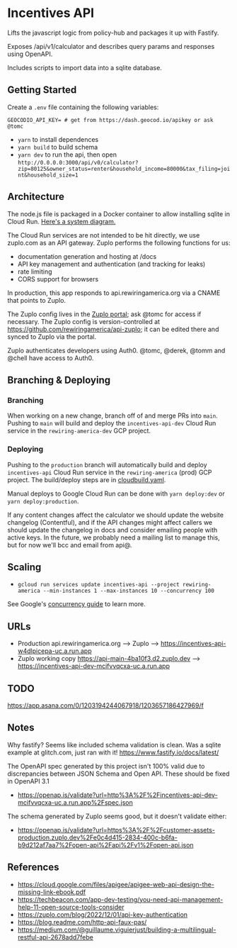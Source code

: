 # Incentives API

Lifts the javascript logic from policy-hub and packages it up with Fastify.

Exposes /api/v1/calculator and describes query params and responses using OpenAPI.

Includes scripts to import data into a sqlite database.

## Getting Started

Create a `.env` file containing the following variables:

```
GEOCODIO_API_KEY= # get from https://dash.geocod.io/apikey or ask @tomc
```

- `yarn` to install dependences
- `yarn build` to build schema
- `yarn dev` to run the api, then open `http://0.0.0.0:3000/api/v0/calculator?zip=80125&owner_status=renter&household_income=80000&tax_filing=joint&household_size=1`

## Architecture

The node.js file is packaged in a Docker container to allow installing sqlite in Cloud Run.
[Here's a system diagram.](https://docs.google.com/drawings/d/1nJBKFGSKcLmIPO4sz3ncZBii8HQw7YOF3kjKgyPblm4/edit)

The Cloud Run services are not intended to be hit directly, we use zuplo.com as an API gateway. Zuplo performs the following functions for us:

- documentation generation and hosting at /docs
- API key management and authentication (and tracking for leaks)
- rate limiting
- CORS support for browsers

In production, this app responds to api.rewiringamerica.org via a CNAME that points to Zuplo.

The Zuplo config lives in the [Zuplo portal](https://portal.zuplo.com); ask @tomc for access if necessary. The Zuplo config is version-controlled at https://github.com/rewiringamerica/api-zuplo; it can be edited there and synced to Zuplo via the portal.

Zuplo authenticates developers using Auth0. @tomc, @derek, @tomm and @chell have access to Auth0.

## Branching & Deploying

### Branching

When working on a new change, branch off of and merge PRs into `main`. Pushing to `main` will build and deploy the `incentives-api-dev` Cloud Run service in the `rewiring-america-dev` GCP project.

### Deploying

Pushing to the `production` branch will automatically build and deploy `incentives-api` Cloud Run service in the `rewiring-america` (prod) GCP project. The build/deploy steps are in [cloudbuild.yaml](cloudbuild.yaml).

Manual deploys to Google Cloud Run can be done with `yarn deploy:dev` or `yarn deploy:production`.

If any content changes affect the calculator we should update the website changelog (Contentful), and if the API changes might affect callers we should update the changelog in docs and consider emailing people with active keys. In the future, we probably need a mailing list to manage this, but for now we'll bcc and email from api@.

## Scaling

- `gcloud run services update incentives-api --project rewiring-america --min-instances 1 --max-instances 10 --concurrency 100`

See Google's [concurrency guide](https://cloud.google.com/run/docs/about-concurrency) to learn more.

## URLs

- Production api.rewiringamerica.org --> Zuplo --> https://incentives-api-w4dlpicepa-uc.a.run.app
- Zuplo working copy https://api-main-4ba10f3.d2.zuplo.dev --> https://incentives-api-dev-mcifvvqcxa-uc.a.run.app

## TODO

https://app.asana.com/0/1203194244067918/1203657186427969/f

## Notes

Why fastify? Seems like included schema validation is clean. Was a sqlite example at glitch.com, just ran with it! https://www.fastify.io/docs/latest/

The OpenAPI spec generated by this project isn't 100% valid due to discrepancies between JSON Schema and Open API. These should be fixed in OpenAPI 3.1

- https://openap.is/validate?url=http%3A%2F%2Fincentives-api-dev-mcifvvqcxa-uc.a.run.app%2Fspec.json

The schema generated by Zuplo seems good, but it doesn't validate either:

- https://openap.is/validate?url=https%3A%2F%2Fcustomer-assets-production.zuplo.dev%2Fe0c4d415-2834-400c-b6fa-b9d212af7aa7%2Fopen-api%2Fapi%2Fv1%2Fopen-api.json

## References

- https://cloud.google.com/files/apigee/apigee-web-api-design-the-missing-link-ebook.pdf
- https://techbeacon.com/app-dev-testing/you-need-api-management-help-11-open-source-tools-consider
- https://zuplo.com/blog/2022/12/01/api-key-authentication
- https://blog.readme.com/http-api-faux-pas/
- https://medium.com/@guillaume.viguierjust/building-a-multilingual-restful-api-2678add7febe

